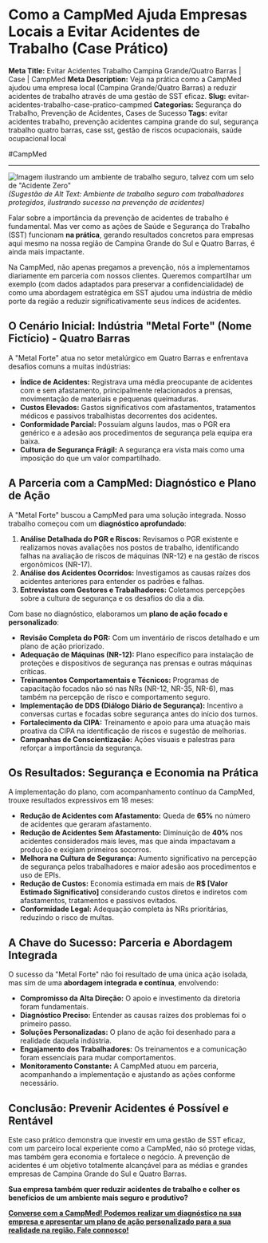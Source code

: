 # Como a CampMed Ajuda Empresas Locais a Evitar Acidentes de Trabalho (Case Prático)

**Meta Title:** Evitar Acidentes Trabalho Campina Grande/Quatro Barras | Case | CampMed
**Meta Description:** Veja na prática como a CampMed ajudou uma empresa local (Campina Grande/Quatro Barras) a reduzir acidentes de trabalho através de uma gestão de SST eficaz.
**Slug:** evitar-acidentes-trabalho-case-pratico-campmed
**Categorias:** Segurança do Trabalho, Prevenção de Acidentes, Cases de Sucesso
**Tags:** evitar acidentes trabalho, prevenção acidentes campina grande do sul, segurança trabalho quatro barras, case sst, gestão de riscos ocupacionais, saúde ocupacional local

#CampMed

---

![Imagem ilustrando um ambiente de trabalho seguro, talvez com um selo de "Acidente Zero"](placeholder_imagem_case_acidentes.jpg) *(Sugestão de Alt Text: Ambiente de trabalho seguro com trabalhadores protegidos, ilustrando sucesso na prevenção de acidentes)*

Falar sobre a importância da prevenção de acidentes de trabalho é fundamental. Mas ver como as ações de Saúde e Segurança do Trabalho (SST) funcionam **na prática**, gerando resultados concretos para empresas aqui mesmo na nossa região de Campina Grande do Sul e Quatro Barras, é ainda mais impactante.

Na CampMed, não apenas pregamos a prevenção, nós a implementamos diariamente em parceria com nossos clientes. Queremos compartilhar um exemplo (com dados adaptados para preservar a confidencialidade) de como uma abordagem estratégica em SST ajudou uma indústria de médio porte da região a reduzir significativamente seus índices de acidentes.

## O Cenário Inicial: Indústria "Metal Forte" (Nome Fictício) - Quatro Barras

A "Metal Forte" atua no setor metalúrgico em Quatro Barras e enfrentava desafios comuns a muitas indústrias:

*   **Índice de Acidentes:** Registrava uma média preocupante de acidentes com e sem afastamento, principalmente relacionados a prensas, movimentação de materiais e pequenas queimaduras.
*   **Custos Elevados:** Gastos significativos com afastamentos, tratamentos médicos e passivos trabalhistas decorrentes dos acidentes.
*   **Conformidade Parcial:** Possuíam alguns laudos, mas o PGR era genérico e a adesão aos procedimentos de segurança pela equipa era baixa.
*   **Cultura de Segurança Frágil:** A segurança era vista mais como uma imposição do que um valor compartilhado.

## A Parceria com a CampMed: Diagnóstico e Plano de Ação

A "Metal Forte" buscou a CampMed para uma solução integrada. Nosso trabalho começou com um **diagnóstico aprofundado**:

1.  **Análise Detalhada do PGR e Riscos:** Revisamos o PGR existente e realizamos novas avaliações nos postos de trabalho, identificando falhas na avaliação de riscos de máquinas (NR-12) e na gestão de riscos ergonômicos (NR-17).
2.  **Análise dos Acidentes Ocorridos:** Investigamos as causas raízes dos acidentes anteriores para entender os padrões e falhas.
3.  **Entrevistas com Gestores e Trabalhadores:** Coletamos percepções sobre a cultura de segurança e os desafios do dia a dia.

Com base no diagnóstico, elaboramos um **plano de ação focado e personalizado**:

*   **Revisão Completa do PGR:** Com um inventário de riscos detalhado e um plano de ação priorizado.
*   **Adequação de Máquinas (NR-12):** Plano específico para instalação de proteções e dispositivos de segurança nas prensas e outras máquinas críticas.
*   **Treinamentos Comportamentais e Técnicos:** Programas de capacitação focados não só nas NRs (NR-12, NR-35, NR-6), mas também na percepção de risco e comportamento seguro.
*   **Implementação de DDS (Diálogo Diário de Segurança):** Incentivo a conversas curtas e focadas sobre segurança antes do início dos turnos.
*   **Fortalecimento da CIPA:** Treinamento e apoio para uma atuação mais proativa da CIPA na identificação de riscos e sugestão de melhorias.
*   **Campanhas de Conscientização:** Ações visuais e palestras para reforçar a importância da segurança.

## Os Resultados: Segurança e Economia na Prática

A implementação do plano, com acompanhamento contínuo da CampMed, trouxe resultados expressivos em 18 meses:

*   **Redução de Acidentes com Afastamento:** Queda de **65%** no número de acidentes que geraram afastamento.
*   **Redução de Acidentes Sem Afastamento:** Diminuição de **40%** nos acidentes considerados mais leves, mas que ainda impactavam a produção e exigiam primeiros socorros.
*   **Melhora na Cultura de Segurança:** Aumento significativo na percepção de segurança pelos trabalhadores e maior adesão aos procedimentos e uso de EPIs.
*   **Redução de Custos:** Economia estimada em mais de **R$ [Valor Estimado Significativo]** considerando custos diretos e indiretos com afastamentos, tratamentos e passivos evitados.
*   **Conformidade Legal:** Adequação completa às NRs prioritárias, reduzindo o risco de multas.

## A Chave do Sucesso: Parceria e Abordagem Integrada

O sucesso da "Metal Forte" não foi resultado de uma única ação isolada, mas sim de uma **abordagem integrada e contínua**, envolvendo:

*   **Compromisso da Alta Direção:** O apoio e investimento da diretoria foram fundamentais.
*   **Diagnóstico Preciso:** Entender as causas raízes dos problemas foi o primeiro passo.
*   **Soluções Personalizadas:** O plano de ação foi desenhado para a realidade daquela indústria.
*   **Engajamento dos Trabalhadores:** Os treinamentos e a comunicação foram essenciais para mudar comportamentos.
*   **Monitoramento Constante:** A CampMed atuou em parceria, acompanhando a implementação e ajustando as ações conforme necessário.

## Conclusão: Prevenir Acidentes é Possível e Rentável

Este caso prático demonstra que investir em uma gestão de SST eficaz, com um parceiro local experiente como a CampMed, não só protege vidas, mas também gera economia e fortalece o negócio. A prevenção de acidentes é um objetivo totalmente alcançável para as médias e grandes empresas de Campina Grande do Sul e Quatro Barras.

**Sua empresa também quer reduzir acidentes de trabalho e colher os benefícios de um ambiente mais seguro e produtivo?**

[**Converse com a CampMed! Podemos realizar um diagnóstico na sua empresa e apresentar um plano de ação personalizado para a sua realidade na região. Fale connosco!**](https://campmedocupacional.com/?page_id=233)

